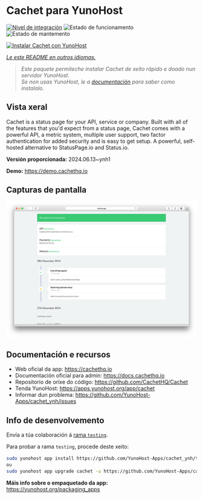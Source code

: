 <!--
NOTA: Este README foi creado automáticamente por <https://github.com/YunoHost/apps/tree/master/tools/readme_generator>
NON debe editarse manualmente.
-->

# Cachet para YunoHost

[![Nivel de integración](https://dash.yunohost.org/integration/cachet.svg)](https://dash.yunohost.org/appci/app/cachet) ![Estado de funcionamento](https://ci-apps.yunohost.org/ci/badges/cachet.status.svg) ![Estado de mantemento](https://ci-apps.yunohost.org/ci/badges/cachet.maintain.svg)

[![Instalar Cachet con YunoHost](https://install-app.yunohost.org/install-with-yunohost.svg)](https://install-app.yunohost.org/?app=cachet)

*[Le este README en outros idiomas.](./ALL_README.md)*

> *Este paquete permíteche instalar Cachet de xeito rápido e doado nun servidor YunoHost.*  
> *Se non usas YunoHost, le a [documentación](https://yunohost.org/install) para saber como instalalo.*

## Vista xeral

Cachet is a status page for your API, service or company. Built with all of the features that you'd expect from a status page, Cachet comes with a powerful API, a metric system, multiple user support, two factor authentication for added security and is easy to get setup. A powerful, self-hosted alternative to StatusPage.io and Status.io.


**Versión proporcionada:** 2024.06.13~ynh1

**Demo:** <https://demo.cachethq.io>

## Capturas de pantalla

![Captura de pantalla de Cachet](./doc/screenshots/main-interface.png)

## Documentación e recursos

- Web oficial da app: <https://cachethq.io>
- Documentación oficial para admin: <https://docs.cachethq.io>
- Repositorio de orixe do código: <https://github.com/CachetHQ/Cachet>
- Tenda YunoHost: <https://apps.yunohost.org/app/cachet>
- Informar dun problema: <https://github.com/YunoHost-Apps/cachet_ynh/issues>

## Info de desenvolvemento

Envía a túa colaboración á [rama `testing`](https://github.com/YunoHost-Apps/cachet_ynh/tree/testing).

Para probar a rama `testing`, procede deste xeito:

```bash
sudo yunohost app install https://github.com/YunoHost-Apps/cachet_ynh/tree/testing --debug
ou
sudo yunohost app upgrade cachet -u https://github.com/YunoHost-Apps/cachet_ynh/tree/testing --debug
```

**Máis info sobre o empaquetado da app:** <https://yunohost.org/packaging_apps>
